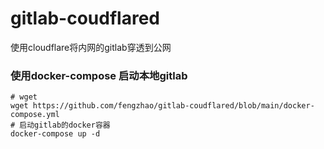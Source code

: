 # gitlab-coudflared

使用cloudflare将内网的gitlab穿透到公网


### 使用docker-compose 启动本地gitlab

```
# wget 
wget https://github.com/fengzhao/gitlab-coudflared/blob/main/docker-compose.yml
# 启动gitlab的docker容器
docker-compose up -d 


```

